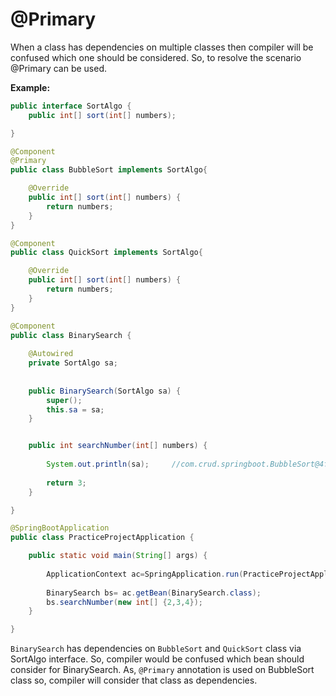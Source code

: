 # @Primary

When a class has dependencies on multiple classes then compiler will be confused which one should be considered. So, to resolve the scenario @Primary can be used. 

**Example:**
```java
public interface SortAlgo {
	public int[] sort(int[] numbers);

}

@Component
@Primary
public class BubbleSort implements SortAlgo{

	@Override
	public int[] sort(int[] numbers) {
		return numbers;
	}
}

@Component
public class QuickSort implements SortAlgo{

	@Override
	public int[] sort(int[] numbers) {
		return numbers;
	}
}

@Component
public class BinarySearch {
	
	@Autowired
	private SortAlgo sa;
	
	
	public BinarySearch(SortAlgo sa) {
		super();
		this.sa = sa;
	}


	public int searchNumber(int[] numbers) {
		
		System.out.println(sa);     //com.crud.springboot.BubbleSort@4f186450
		
		return 3;
	}

}

@SpringBootApplication
public class PracticeProjectApplication {

	public static void main(String[] args) {
	
		ApplicationContext ac=SpringApplication.run(PracticeProjectApplication.class, args);
		
		BinarySearch bs= ac.getBean(BinarySearch.class);
		bs.searchNumber(new int[] {2,3,4});
	}

}
```
`BinarySearch` has dependencies on `BubbleSort` and `QuickSort` class via SortAlgo interface. So, compiler would be confused which bean should consider for BinarySearch. As, `@Primary` annotation is used on BubbleSort class so, compiler will consider that class as dependencies.